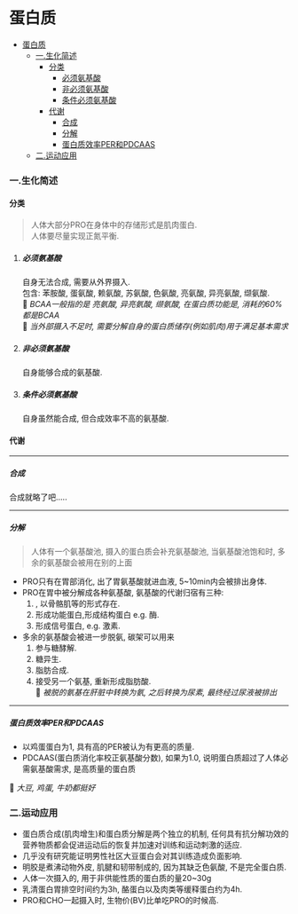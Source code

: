 # 蛋白质

- [蛋白质](#蛋白质)
    + [一.生化简述](#生化简述)
      - [分类](#分类)
        * [必须氨基酸](#必须氨基酸)
        * [非必须氨基酸](#非必须氨基酸)
        * [条件必须氨基酸](#条件必须氨基酸)
      - [代谢](#代谢)
        * [合成](#合成)
        * [分解](#分解)
        * [蛋白质效率PER和PDCAAS](#蛋白质效率PER和PDCAAS)
    + [二.运动应用](#运动应用)

### 一.生化简述  
#### 分类
> 人体大部分PRO在身体中的存储形式是肌肉蛋白.    
人体要尽量实现正氮平衡.

1. ##### 必须氨基酸    
	自身无法合成, 需要从外界摄入.   
	包含: 苯胺酸, 蛋氨酸, 赖氨酸, 苏氨酸, 色氨酸, 亮氨酸, 异亮氨酸, 缬氨酸.       
	:small_orange_diamond: *BCAA一般指的是 亮氨酸, 异亮氨酸, 缬氨酸,  在蛋白质功能是, 消耗的60%都是BCAA*    
	:small_orange_diamond: *当外部摄入不足时, 需要分解自身的蛋白质储存(例如肌肉)用于满足基本需求*    
2. ##### 非必须氨基酸    
	自身能够合成的氨基酸.   
	 
3. ##### 条件必须氨基酸    
    自身虽然能合成, 但合成效率不高的氨基酸.    

#### 代谢
-------
##### 合成    
合成就略了吧.....    

---- 
##### 分解
> 人体有一个氨基酸池, 摄入的蛋白质会补充氨基酸池, 当氨基酸池饱和时, 多余的氨基酸会被用在别的上面   
* PRO只有在胃部消化, 出了胃氨基酸就进血液, 5\~10min内会被排出身体.
* PRO在胃中被分解成各种氨基酸, 氨基酸的代谢归宿有三种:
	1. , 以骨骼肌等的形式存在.
	2. 形成功能蛋白,形成结构蛋白 e.g. 酶.
	3. 形成信号蛋白, e.g. 激素.    
* 多余的氨基酸会被进一步脱氨, 碳架可以用来    
	1. 参与糖酵解.    
	2. 糖异生.    
	3. 脂肪合成.	    
	4. 接受另一个氨基, 重新形成脂肪酸.    
	:small_orange_diamond: *被脱的氨基在肝脏中转换为氨, 之后转换为尿素, 最终经过尿液被排出*     

---- 
##### 蛋白质效率PER和PDCAAS	

* 以鸡蛋蛋白为1, 具有高的PER被认为有更高的质量.
* PDCAAS(蛋白质消化率校正氨基酸分数), 如果为1.0, 说明蛋白质超过了人体必需氨基酸需求, 是高质量的蛋白质     

:small_orange_diamond: *大豆, 鸡蛋, 牛奶都挺好*    


### 二.运动应用
* 蛋白质合成(肌肉增生)和蛋白质分解是两个独立的机制, 任何具有抗分解功效的营养物质都会促进运动后的恢复并加速对训练和运动刺激的适应.    
* 几乎没有研究能证明男性社区大豆蛋白会对其训练造成负面影响.    
* 明胶是煮沸动物外皮, 肌腱和韧带制成的, 因为其缺乏色氨酸, 不是完全蛋白质.    
* 人体一次摄入的, 用于非供能性质的蛋白质的量20\~30g
* 乳清蛋白胃排空时间约为3h, 酪蛋白以及肉类等缓释蛋白约为4h.    
* PRO和CHO一起摄入时, 生物价(BV)比单吃PRO的时候高.    
